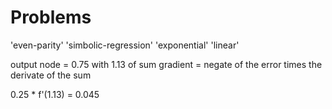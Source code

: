 # Problems

'even-parity'
'simbolic-regression'
'exponential'
'linear'

output node = 0.75 with 1.13 of sum
gradient = negate of the error times the derivate of the sum

0.25 * f'(1.13) = 0.045
